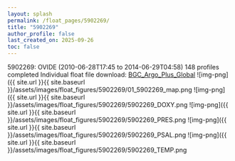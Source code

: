 ```yaml
---
layout: splash
permalink: /float_pages/5902269/
title: "5902269"
author_profile: false
last_created_on: 2025-09-26
toc: false
---
```

 
5902269: OVIDE (2010-06-28T17:45 to 2014-06-29T04:58)
148 profiles completed
Individual float file download: [BGC_Argo_Plus_Global](https://ftp.soest.hawaii.edu/bgc_argo_plus/Individual_Floats/outliers_removed/5902269_Sprof_processed.nc)
![img-png]({{ site.url }}{{ site.baseurl }}/assets/images/float_figures/5902269/01_5902269_map.png
![img-png]({{ site.url }}{{ site.baseurl }}/assets/images/float_figures/5902269/5902269_DOXY.png
![img-png]({{ site.url }}{{ site.baseurl }}/assets/images/float_figures/5902269/5902269_PRES.png
![img-png]({{ site.url }}{{ site.baseurl }}/assets/images/float_figures/5902269/5902269_PSAL.png
![img-png]({{ site.url }}{{ site.baseurl }}/assets/images/float_figures/5902269/5902269_TEMP.png
